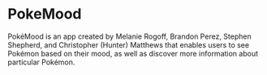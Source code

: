 # PokeMood
PokéMood is an app created by Melanie Rogoff, Brandon Perez, Stephen Shepherd, and Christopher (Hunter) Matthews that enables users to see Pokémon based on their mood, as well as discover more information about particular Pokémon. 
